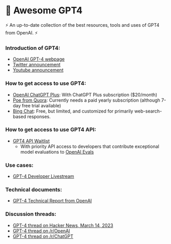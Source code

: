 # 🤖 Awesome GPT4
⚡ An up-to-date collection of the best resources, tools and uses of GPT4 from OpenAI. ⚡

### Introduction of GPT4:
- [OpenAI GPT-4 webpage](https://openai.com/product/gpt-4)
- [Twitter announcement](https://twitter.com/OpenAI/status/1635687373060317185)
- [Youtube announcement](https://www.youtube.com/watch?v=TxkJMX0KyS0)

### How to get access to use GPT4:
- [OpenAI ChatGPT Plus](https://chat.openai.com): With ChatGPT Plus subscription ($20/month)
- [Poe from Quora](https://poe.com): Currently needs a paid yearly subscription (although 7-day free trial available)
- [Bing Chat](https://bing.com/chat): Free, but limited, and customized for primarily web-search-based responses.

### How to get access to use GPT4 API:
- [GPT4 API Waitlist](https://openai.com/waitlist/gpt-4-api)
    - With priority API access to developers that contribute exceptional model evaluations to [OpenAI Evals](https://github.com/openai/evals)

### Use cases:
- [GPT-4 Developer Livestream](https://www.youtube.com/watch?v=outcGtbnMuQ)

### Technical documents:
- [GPT-4 Technical Report from OpenAI](https://cdn.openai.com/papers/gpt-4.pdf)

### Discussion threads:
- [GPT-4 thread on Hacker News, March 14, 2023](https://news.ycombinator.com/item?id=35154527)
- [GPT-4 thread on /r/OpenAI](https://www.reddit.com/r/OpenAI/comments/11rc1yw/official_gpt_4_launched/)
- [GPT-4 thread on /r/ChatGPT](https://www.reddit.com/r/ChatGPT/comments/11rbt0l/gpt4_released/)
